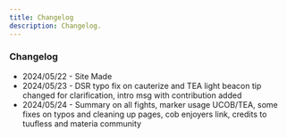 ```yaml
---
title: Changelog
description: Changelog.
---
```

### Changelog ###

- 2024/05/22 - Site Made
- 2024/05/23 - DSR typo fix on cauterize and TEA light beacon tip changed for clarification, intro msg with contribution added
- 2024/05/24 - Summary on all fights, marker usage UCOB/TEA, some fixes on typos and cleaning up pages, cob enjoyers link, credits to tuufless and materia community